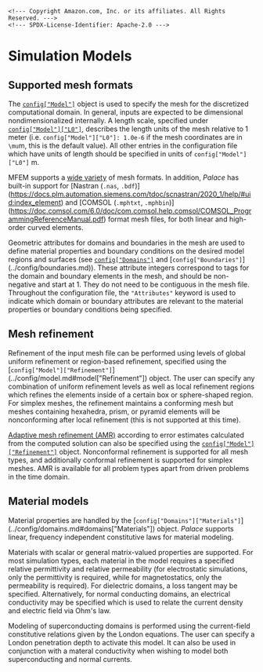 ```@raw html
<!--- Copyright Amazon.com, Inc. or its affiliates. All Rights Reserved. --->
<!--- SPDX-License-Identifier: Apache-2.0 --->
```

# Simulation Models

## Supported mesh formats

The [`config["Model"]`](../config/model.md#config%5B%22Model%22%5D) object is used to
specify the mesh for the discretized computational domain. In general, inputs are expected
to be dimensional nondimensionalized internally. A length scale, specified under
[`config["Model"]["L0"]`](../config/model.md#config%5B%22Model%22%5D), describes the length
units of the mesh relative to 1 meter (i.e. `config["Model"]["L0"]: 1.0e-6` if the mesh
coordinates are in ``\mu``m, this is the default value). All other entries in the
configuration file which have units of length should be specified in units of
`config["Model"]["L0"]` m.

MFEM supports a [wide variety](https://mfem.org/mesh-formats/) of mesh formats. In
addition, *Palace* has built-in support for [Nastran (`.nas`, `.bdf`)]
(https://docs.plm.automation.siemens.com/tdoc/scnastran/2020_1/help/#uid:index_element) and
[COMSOL (`.mphtxt`, `.mphbin`)]
(https://doc.comsol.com/6.0/doc/com.comsol.help.comsol/COMSOL_ProgrammingReferenceManual.pdf)
format mesh files, for both linear and high-order curved elements.

Geometric attributes for domains and boundaries in the mesh are used to define material
properties and boundary conditions on the desired model regions and surfaces (see
[`config["Domains"]`](../config/domains.md) and [`config["Boundaries"]`]
(../config/boundaries.md)). These attribute integers correspond to tags for the domain and
boundary elements in the mesh, and should be non-negative and start at 1. They do not need
to be contiguous in the mesh file. Throughout the configuration file, the `"Attributes"`
keyword is used to indicate which domain or boundary attributes are relevant to the
material properties or boundary conditions being specified.

## Mesh refinement

Refinement of the input mesh file can be performed using levels of global uniform refinement
or region-based refinement, specified using the [`config["Model"]["Refinement"]`]
(../config/model.md#model["Refinement"]) object. The user can specify any combination of
uniform refinement levels as well as local refinement regions which refines the elements
inside of a certain box or sphere-shaped region. For simplex meshes, the refinement
maintains a conforming mesh but meshes containing hexahedra, prism, or pyramid elements
will be nonconforming after local refinement (this is not supported at this time).

[Adaptive mesh refinement (AMR)](https://en.wikipedia.org/wiki/Adaptive_mesh_refinement)
according to error estimates calculated from the computed solution can also be specified
using the [`config["Model"]["Refinement"]`](../config/model.md#model%5B%22Refinement%22%5D)
object. Nonconformal refinement is supported for all mesh types, and additionally conformal
refinement is supported for simplex meshes. AMR is available for all problem types apart
from driven problems in the time domain.

## Material models

Material properties are handled by the [`config["Domains"]["Materials"]`]
(../config/domains.md#domains["Materials"]) object. *Palace* supports linear, frequency
independent constitutive laws for material modeling.

Materials with scalar or general matrix-valued properties are supported. For most simulation
types, each material in the model requires a specified relative permittivity and relative
permeability (for electrostatic simulations, only the permittivity is required, while for
magnetostatics, only the permeability is required). For dielectric domains, a loss tangent
may be specified. Alternatively, for normal conducting domains, an electrical conductivity
may be specified which is used to relate the current density and electric field via Ohm's
law.

Modeling of superconducting domains is performed using the current-field constitutive
relations given by the London equations. The user can specify a London penetration depth to
activate this model. It can also be used in conjunction with a materal conductivity when
wishing to model both superconducting and normal currents.
